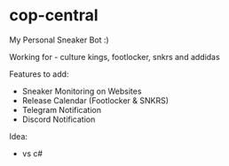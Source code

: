 # cop-central
My Personal Sneaker Bot :)


Working for - culture kings, footlocker, snkrs and addidas


Features to add:

- Sneaker Monitoring on Websites
- Release Calendar (Footlocker & SNKRS)
- Telegram Notification
- Discord Notification


Idea:

- vs c#

